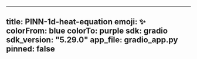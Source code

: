 
---
title: PINN-1d-heat-equation
emoji: ✨  
colorFrom: blue
colorTo: purple
sdk: gradio
sdk_version: "5.29.0" 
app_file: gradio_app.py
pinned: false
---